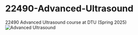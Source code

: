 # 22490-Advanced-Ultrasound
22490 Advanced Ultrasound course at DTU (Spring 2025)  
![Advanced Ultrasound](https://www.advancedultrasoundcare.com/wp-content/uploads/2022/03/Echocardiogram-image-scaled.jpeg)

